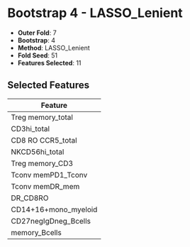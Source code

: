 # Bootstrap 4 - LASSO_Lenient

- **Outer Fold**: 7
- **Bootstrap**: 4
- **Method**: LASSO_Lenient
- **Fold Seed**: 51
- **Features Selected**: 11

## Selected Features

| Feature |
|---------|
| Treg memory_total |
| CD3hi_total |
| CD8 RO CCR5_total |
| NKCD56hi_total |
| Treg memory_CD3 |
| Tconv memPD1_Tconv |
| Tconv memDR_mem |
| DR_CD8RO |
| CD14+16+mono_myeloid |
| CD27negIgDneg_Bcells |
| memory_Bcells |
